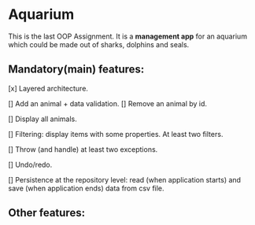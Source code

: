 # Aquarium

This is the last OOP Assignment.
It is a **management app** for an aquarium which could be made out of sharks, dolphins and seals.

## Mandatory(main) features:
[x] Layered architecture.

[] Add an animal + data validation.
[] Remove an animal by id.

[] Display all animals.

[] Filtering: display items with some properties. At least two filters.

[] Throw (and handle) at least two exceptions.

[] Undo/redo.

[] Persistence at the repository level: read (when application starts) and save (when application ends) data from csv file.

## Other features:

